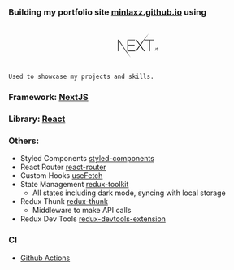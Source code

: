 ### Building my portfolio site [minlaxz.github.io](https://minlaxz.github.io/) using

<div align="center">
<svg width="80" height="80" viewBox="0 0 148 90" version="1.1" xmlns:xlink="http://www.w3.org/1999/xlink" style="transform: translateX(4%); shape-rendering: auto;"><path d="M34.992 23.495h27.855v2.219H37.546v16.699h23.792v2.219H37.546v18.334h25.591v2.219H34.992v-41.69zm30.35 0h2.96l13.115 18.334 13.405-18.334L113.055.207 83.1 43.756l15.436 21.429H95.46L81.417 45.683 67.316 65.185h-3.018L79.85 43.756 65.343 23.495zm34.297 2.219v-2.219h31.742v2.219h-14.623v39.47h-2.554v-39.47H99.64zM.145 23.495h3.192l44.011 66.003L29.16 65.185 2.814 26.648l-.116 38.537H.145v-41.69zm130.98 38.801c-.523 0-.914-.405-.914-.928 0-.524.391-.929.913-.929.528 0 .913.405.913.929 0 .523-.385.928-.913.928zm2.508-2.443H135c.019.742.56 1.24 1.354 1.24.888 0 1.391-.535 1.391-1.539v-6.356h1.391v6.362c0 1.808-1.043 2.849-2.77 2.849-1.62 0-2.732-1.01-2.732-2.556zm7.322-.08h1.379c.118.853.95 1.395 2.149 1.395 1.117 0 1.937-.58 1.937-1.377 0-.685-.521-1.097-1.708-1.377l-1.155-.28c-1.62-.38-2.36-1.166-2.36-2.487 0-1.602 1.304-2.668 3.26-2.668 1.82 0 3.15 1.066 3.23 2.58h-1.354c-.13-.828-.85-1.346-1.894-1.346-1.1 0-1.832.53-1.832 1.34 0 .642.472 1.01 1.64 1.284l.987.243c1.838.43 2.596 1.178 2.596 2.53 0 1.72-1.33 2.799-3.453 2.799-1.987 0-3.323-1.029-3.422-2.637z" fill="#000" fill-rule="nonzero"></path></svg>
</div>


```
Used to showcase my projects and skills.
```

### Framework: [NextJS](https://nextjs.org/)

### Library: [React](https://reactjs.org/)

### Others:

- Styled Components [styled-components](https://www.styled-components.com/)
- React Router [react-router](https://reacttraining.com/react-router/web/guides/quick-start)
- Custom Hooks [useFetch](https://github.com/minlaxz/minlaxz.github.io/blob/main/src/Hooks/useFetch.jsx)
- State Management [redux-toolkit](https://redux.js.org/)
  - All states including dark mode, syncing with local storage
- Redux Thunk [redux-thunk](https://github.com/reduxjs/redux-thunk)
  - Middleware to make API calls
- Redux Dev Tools [redux-devtools-extension](https://chrome.google.com/webstore/detail/redux-devtools/lmhkpmbekcpmknklioeibfkpmmfibljd)


### CI

- [Github Actions](https://actions.github.com/)
